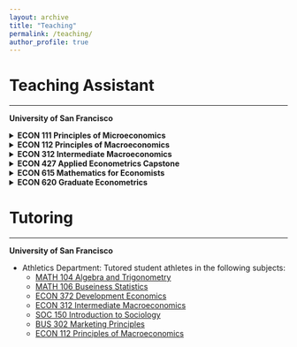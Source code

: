 ```yaml
---
layout: archive
title: "Teaching"
permalink: /teaching/
author_profile: true
---
```


Teaching Assistant
========

- - - - - - 

**University of San Francisco**

<details>
  <summary> <strong> ECON 111 Principles of Microeconomics</strong> </summary>
   <ul>
     <li> Instructor: <a href="https://normanlo4319.github.io/Norman_Lo_Web/"> Norman Lo </a></li>
     <li><a href="https://catalog.usfca.edu/preview_course_nopop.php?catoid=22&coid=186538">Course Link</a></li>
   </ul>
</details>  

<details>
  <summary> <strong> ECON 112 Principles of Macroeconomics</strong> </summary>
   <ul>
     <li> Instructor: <a href="https://www.usfca.edu/faculty/todd-fitch"> Todd Fitch </a></li>
     <li><a href="https://catalog.usfca.edu/preview_course_nopop.php?catoid=22&coid=186539">Course Link</a></li>
   </ul>
</details>  
  
<details>
  <summary> <strong> ECON 312 Intermediate Macroeconomics</strong> </summary>
   <ul>
     <li> Instructor: <a href="https://www.usfca.edu/faculty/todd-fitch"> Todd Fitch </a></li>
     <li><a href="https://catalog.usfca.edu/preview_course_nopop.php?catoid=22&coid=186549">Course Link</a></li>
   </ul>
</details>  

<details>
  <summary> <strong> ECON 427 Applied Econometrics Capstone</strong> </summary>
   <ul>
     <li> Instructor: <a href="https://scholar.google.com/citations?user=c97cvAwAAAAJ&hl=en"> Michael Jonas </a></li>
     <li><a href="https://catalog.usfca.edu/preview_course_nopop.php?catoid=22&coid=189556">Course Link</a></li>
   </ul>
</details>  

<details>
  <summary> <strong> ECON 615 Mathematics for Economists</strong> </summary>
   <ul>
     <li> Instructor: <a href="https://www.alessandracassar.net/"> Alessandra Cassar </a></li>
     <li><a href="https://catalog.usfca.edu/preview_program.php?catoid=22&poid=13244&returnto=3107">Course Link</a></li>
   </ul>
</details>  

<details>
  <summary> <strong> ECON 620 Graduate Econometrics</strong> </summary>
   <ul>
     <li> Instructor: <a href="https://sites.google.com/site/jesseanttilahughes/"> Jesse Antilla-Hughes </a></li>
     <li><a href="https://catalog.usfca.edu/preview_program.php?catoid=22&poid=13244&returnto=3107">Course Link</a></li>
   </ul>
</details>  


Tutoring
========

- - - - - - 

**University of San Francisco**
* Athletics Department: Tutored student athletes in the following subjects:
  * [MATH 104 Algebra and Trigonometry](https://catalog.usfca.edu/preview_course_nopop.php?catoid=35&coid=531753)
  * [MATH 106 Buseiness Statistics](https://catalog.usfca.edu/preview_program.php?catoid=22&poid=34872&returnto=3104)
  * [ECON 372 Development Economics](https://catalog.usfca.edu/preview_course_nopop.php?catoid=22&coid=186554)
  * [ECON 312 Intermediate Macroeconomics](https://catalog.usfca.edu/preview_course_nopop.php?catoid=22&coid=186549)
  * [SOC 150 Introduction to Sociology](https://catalog.usfca.edu/preview_course_nopop.php?catoid=22&coid=188652)
  * [BUS 302 Marketing Principles](https://catalog.usfca.edu/preview_course_nopop.php?catoid=35&coid=530317)
  * [ECON 112 Principles of Macroeconomics](https://catalog.usfca.edu/preview_course_nopop.php?catoid=22&coid=186539)

